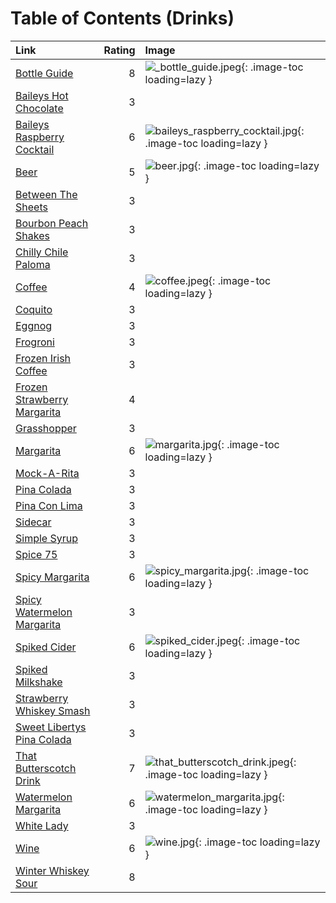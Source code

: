 # Table of Contents (Drinks)

| Link                                                            |   Rating | Image                                                                                           |
|:----------------------------------------------------------------|---------:|:------------------------------------------------------------------------------------------------|
| [Bottle Guide](./_bottle_guide.md)                              |        8 | ![_bottle_guide.jpeg](./_bottle_guide.jpeg){: .image-toc loading=lazy }                         |
| [Baileys Hot Chocolate](./baileys_hot_chocolate.md)             |        3 | <!-- TODO: Capture image -->                                                                    |
| [Baileys Raspberry Cocktail](./baileys_raspberry_cocktail.md)   |        6 | ![baileys_raspberry_cocktail.jpg](./baileys_raspberry_cocktail.jpg){: .image-toc loading=lazy } |
| [Beer](./beer.md)                                               |        5 | ![beer.jpg](./beer.jpg){: .image-toc loading=lazy }                                             |
| [Between The Sheets](./between_the_sheets.md)                   |        3 | <!-- TODO: Capture image -->                                                                    |
| [Bourbon Peach Shakes](./bourbon_peach_shakes.md)               |        3 | <!-- TODO: Capture image -->                                                                    |
| [Chilly Chile Paloma](./chilly_chile_paloma.md)                 |        3 | <!-- TODO: Capture image -->                                                                    |
| [Coffee](./coffee.md)                                           |        4 | ![coffee.jpeg](./coffee.jpeg){: .image-toc loading=lazy }                                       |
| [Coquito](./coquito.md)                                         |        3 | <!-- TODO: Capture image -->                                                                    |
| [Eggnog](./eggnog.md)                                           |        3 | <!-- TODO: Capture image -->                                                                    |
| [Frogroni](./frogroni.md)                                       |        3 | <!-- TODO: Capture image -->                                                                    |
| [Frozen Irish Coffee](./frozen_irish_coffee.md)                 |        3 | <!-- TODO: Capture image -->                                                                    |
| [Frozen Strawberry Margarita](./frozen_strawberry_margarita.md) |        4 | <!-- TODO: Capture image -->                                                                    |
| [Grasshopper](./grasshopper.md)                                 |        3 | <!-- TODO: Capture image -->                                                                    |
| [Margarita](./margarita.md)                                     |        6 | ![margarita.jpg](./margarita.jpg){: .image-toc loading=lazy }                                   |
| [Mock-A-Rita](./mock-a-rita.md)                                 |        3 | <!-- TODO: Capture image -->                                                                    |
| [Pina Colada](./pina_colada.md)                                 |        3 | <!-- TODO: Capture image -->                                                                    |
| [Pina Con Lima](./pina_con_lima.md)                             |        3 | <!-- TODO: Capture image -->                                                                    |
| [Sidecar](./sidecar.md)                                         |        3 | <!-- TODO: Capture image -->                                                                    |
| [Simple Syrup](./simple_syrup.md)                               |        3 | <!-- TODO: Capture image -->                                                                    |
| [Spice 75](./spice_75.md)                                       |        3 | <!-- TODO: Capture image -->                                                                    |
| [Spicy Margarita](./spicy_margarita.md)                         |        6 | ![spicy_margarita.jpg](./spicy_margarita.jpg){: .image-toc loading=lazy }                       |
| [Spicy Watermelon Margarita](./spicy_watermelon_margarita.md)   |        3 | <!-- TODO: Capture image -->                                                                    |
| [Spiked Cider](./spiked_cider.md)                               |        6 | ![spiked_cider.jpeg](./spiked_cider.jpeg){: .image-toc loading=lazy }                           |
| [Spiked Milkshake](./spiked_milkshake.md)                       |        3 | <!-- TODO: Capture image -->                                                                    |
| [Strawberry Whiskey Smash](./strawberry_whiskey_smash.md)       |        3 | <!-- TODO: Capture image -->                                                                    |
| [Sweet Libertys Pina Colada](./sweet_libertys_pina_colada.md)   |        3 | <!-- TODO: Capture image -->                                                                    |
| [That Butterscotch Drink](./that_butterscotch_drink.md)         |        7 | ![that_butterscotch_drink.jpeg](./that_butterscotch_drink.jpeg){: .image-toc loading=lazy }     |
| [Watermelon Margarita](./watermelon_margarita.md)               |        6 | ![watermelon_margarita.jpg](./watermelon_margarita.jpg){: .image-toc loading=lazy }             |
| [White Lady](./white_lady.md)                                   |        3 | <!-- TODO: Capture image -->                                                                    |
| [Wine](./wine.md)                                               |        6 | ![wine.jpg](./wine.jpg){: .image-toc loading=lazy }                                             |
| [Winter Whiskey Sour](./winter_whiskey_sour.md)                 |        8 | <!-- TODO: Capture image -->                                                                    |
